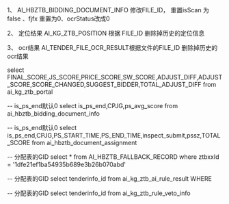 1、 AI_HBZTB_BIDDING_DOCUMENT_INFO 修改FILE_ID， 重置isScan 为 false 、fjfx 重置为0、ocrStatus改成0

2、 定位结果 AI_KG_ZTB_POSITION 根据 FILE_ID 删除掉历史的定位信息

3、 ocr结果  AI_TENDER_FILE_OCR_RESULT根据文件的FILE_ID 删除掉历史的ocr结果




select  FINAL_SCORE,JS_SCORE,PRICE_SCORE,SW_SCORE,ADJUST_DIFF,ADJUST_SCORE,SCORE_CHANGED,SUGGEST_BIDDER,TOTAL_ADJUST_DIFF from ai_kg_ztb_portal 

-- is_ps_end默认0
select  is_ps_end,CPJG,ps_avg_score from ai_hbztb_bidding_document_info 

-- is_ps_end默认0
select  is_ps_end,CPJG,PS_START_TIME,PS_END_TIME,inspect_submit,pssz,TOTAL_SCORE from ai_hbztb_document_assignment 



-- 分配表的GID 
select * from AI_HBZTB_FALLBACK_RECORD where ztbxxId = '1dfe21ef1ba54935b689e3b26b070abd'

-- 分配表的GID 
select tenderinfo_id from ai_kg_ztb_ai_rule_result WHERE 

-- 分配表的GID 
select tenderinfo_id from ai_kg_ztb_rule_veto_info

